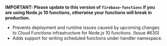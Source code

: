 **IMPORTANT: Please update to this version of `firebase-functions` if you are using Node.js 10 functions, otherwise your functions will break in production.** 
* Prevents deployment and runtime issues caused by upcoming changes to Cloud Functions infrastructure for Node.js 10 functions. (Issue #630)
* Adds support for writing scheduled functions under handler namespace.
